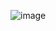 ![image](https://github.com/llyogesh123/Pinterest/assets/123179586/2e6a6c73-08c6-446b-a494-481c1a36716b)
